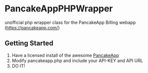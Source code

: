 PancakeAppPHPWrapper
====================

unofficial php wrapper class for the PancakeApp Billing webapp (https://pancakeapp.com/)

Getting Started
---------------
1. Have a licensed install of the awesome <a href="https://pancakeapp.com/ref/15VKztMU">PancakeApp</a>
2. Modify pancakeapp.php and include your API-KEY and API URL
3. DO IT!